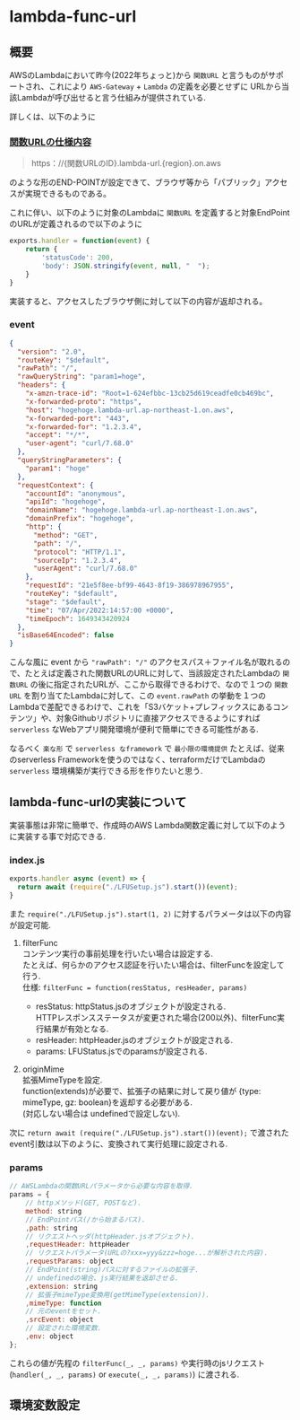 # lambda-func-url

## 概要

AWSのLambdaにおいて昨今(2022年ちょっと)から `関数URL` と言うものがサポートされ、これにより `AWS-Gateway` + `Lambda` の定義を必要とせずに URLから当該Lambdaが呼び出せると言う仕組みが提供されている.

詳しくは、以下のように

### [関数URLの仕様内容](https://docs.aws.amazon.com/ja_jp/lambda/latest/dg/lambda-urls.html)

> https：//{関数URLのID}.lambda-url.{region}.on.aws

のような形のEND-POINTが設定できて、ブラウザ等から「パブリック」アクセスが実現できるものである。

これに伴い、以下のように対象のLambdaに `関数URL` を定義すると対象EndPointのURLが定義されるので以下のように

~~~js
exports.handler = function(event) {
    return {
        'statusCode': 200,
        'body': JSON.stringify(event, null, "  ");
    }
}
~~~

実装すると、アクセスしたブラウザ側に対して以下の内容が返却される。

### event

~~~json
{
  "version": "2.0",
  "routeKey": "$default",
  "rawPath": "/",
  "rawQueryString": "param1=hoge",
  "headers": {
    "x-amzn-trace-id": "Root=1-624efbbc-13cb25d619ceadfe0cb469bc",
    "x-forwarded-proto": "https",
    "host": "hogehoge.lambda-url.ap-northeast-1.on.aws",
    "x-forwarded-port": "443",
    "x-forwarded-for": "1.2.3.4",
    "accept": "*/*",
    "user-agent": "curl/7.68.0"
  },
  "queryStringParameters": {
    "param1": "hoge"
  },
  "requestContext": {
    "accountId": "anonymous",
    "apiId": "hogehoge",
    "domainName": "hogehoge.lambda-url.ap-northeast-1.on.aws",
    "domainPrefix": "hogehoge",
    "http": {
      "method": "GET",
      "path": "/",
      "protocol": "HTTP/1.1",
      "sourceIp": "1.2.3.4",
      "userAgent": "curl/7.68.0"
    },
    "requestId": "21e5f8ee-bf99-4643-8f19-386978967955",
    "routeKey": "$default",
    "stage": "$default",
    "time": "07/Apr/2022:14:57:00 +0000",
    "timeEpoch": 1649343420924
  },
  "isBase64Encoded": false
} 
~~~

こんな風に event から `"rawPath": "/"` のアクセスパス＋ファイル名が取れるので、たとえば定義された関数URLのURLに対して、当該設定されたLambdaの `関数URL` の後に指定されたURLが、ここから取得できるわけで、なので１つの `関数URL` を割り当てたLambdaに対して、この `event.rawPath` の挙動を１つのLambdaで差配できるわけで、これを「S3バケット+プレフィックスにあるコンテンツ」や、対象Githubリポジトリに直接アクセスできるようにすれば `serverless` なWebアプリ開発環境が便利で簡単にできる可能性がある.

なるべく `楽な形` で `serverless なframework` で `最小限の環境提供` たとえば、従来のserverless Frameworkを使うのではなく、terraformだけでLambdaの `serverless` 環境構築が実行できる形を作りたいと思う.

## lambda-func-urlの実装について

実装事態は非常に簡単で、作成時のAWS Lambda関数定義に対して以下のように実装する事で対応できる.

### index.js

~~~js
exports.handler async (event) => {
  return await (require("./LFUSetup.js").start())(event);
}
~~~

また `require("./LFUSetup.js").start(1, 2)` に対するパラメータは以下の内容が設定可能.

1. filterFunc<br>
  コンテンツ実行の事前処理を行いたい場合は設定する.<br>
  たとえば、何らかのアクセス認証を行いたい場合は、filterFuncを設定して行う.<br>
  仕様: `filterFunc = function(resStatus, resHeader, params)`<br>
    - resStatus: httpStatus.jsのオブジェクトが設定される.<br>
      HTTPレスポンスステータスが変更された場合(200以外)、filterFunc実行結果が有効となる.<br>
    - resHeader: httpHeader.jsのオブジェクトが設定される.<br>
    - params: LFUStatus.jsでのparamsが設定される.<br>

2. originMime<br>
  拡張MimeTypeを設定.<br>
  function(extends)が必要で、拡張子の結果に対して戻り値が {type: mimeType, gz: boolean}を返却する必要がある.<br>
  (対応しない場合は undefinedで設定しない).

次に `return await (require("./LFUSetup.js").start())(event);` で渡されたevent引数は以下のように、変換されて実行処理に設定される.

### params

~~~js
// AWSLambdaの関数URLパラメータから必要な内容を取得.
params = {
    // httpメソッド(GET, POSTなど).
    method: string
    // EndPointパス(/から始まるパス).
    ,path: string
    // リクエストヘッダ(httpHeader.jsオブジェクト).
    ,requestHeader: httpHeader
    // リクエストパラメータ(URLの?xxx=yyy&zzz=hoge...が解析された内容).
    ,requestParams: object
    // EndPoint(string)パスに対するファイルの拡張子.
    // undefinedの場合、js実行結果を返却させる.
    ,extension: string
    // 拡張子mimeType変換用(getMimeType(extension)).
    ,mimeType: function
    // 元のeventをセット.
    ,srcEvent: object
    // 設定された環境変数.
    ,env: object
};
~~~

これらの値が先程の `filterFunc(_, _, params)` や実行時のjsリクエスト(`handler(_, _, params)` or `execute(_, _, params)`) に渡される.

## 環境変数設定



